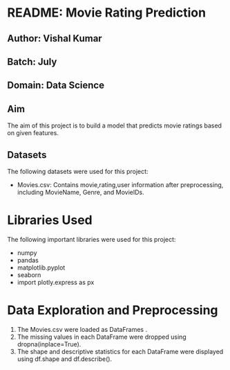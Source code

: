# README: Movie Rating Prediction
## Author: Vishal Kumar
## Batch: July
## Domain: Data Science
## Aim
The aim of this project is to build a model that predicts movie ratings based on given features.

## Datasets
The following datasets were used for this project:

* Movies.csv: Contains movie,rating,user information after preprocessing, including MovieName, Genre, and MovieIDs.

# Libraries Used
The following important libraries were used for this project:

* numpy
* pandas
* matplotlib.pyplot
* seaborn
* import plotly.express as px

# Data Exploration and Preprocessing
1. The Movies.csv were loaded as DataFrames .
2. The missing values in each DataFrame were dropped using dropna(inplace=True).
3. The shape and descriptive statistics for each DataFrame were displayed using df.shape and df.describe().

